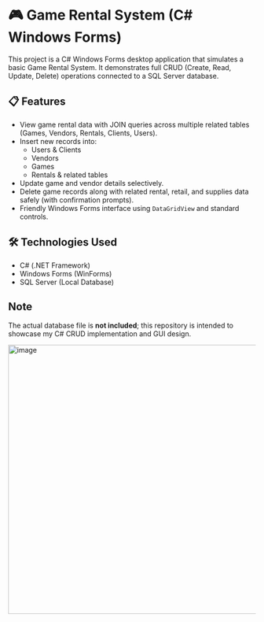 # 🎮 Game Rental System (C# Windows Forms)

This project is a C# Windows Forms desktop application that simulates a basic Game Rental System. It demonstrates full CRUD (Create, Read, Update, Delete) operations connected to a SQL Server database.

## 📋 Features
- View game rental data with JOIN queries across multiple related tables (Games, Vendors, Rentals, Clients, Users).
- Insert new records into:
  - Users & Clients
  - Vendors
  - Games
  - Rentals & related tables
- Update game and vendor details selectively.
- Delete game records along with related rental, retail, and supplies data safely (with confirmation prompts).
- Friendly Windows Forms interface using `DataGridView` and standard controls.

## 🛠️ Technologies Used
- C# (.NET Framework)
- Windows Forms (WinForms)
- SQL Server (Local Database)
  
## Note
The actual database file is **not included**; this repository is intended to showcase my C# CRUD implementation and GUI design.

<img width="1008" height="547" alt="image" src="https://github.com/user-attachments/assets/ed1c14dd-d673-4ebf-a04f-9bcdbb8964b0" />
